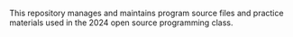 This repository manages and maintains program source files and practice materials used in the 2024 open source programming class.